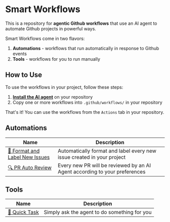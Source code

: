 # Smart Workflows

This is a repository for **agentic Github workflows** that use an AI agent
to automate Github projects in powerful ways.

Smart Workflows come in two flavors:
1. **Automations** - workflows that run automatically in response to Github events
2. **Tools** - workflows for you to run manually

## How to Use
To use the workflows in your project, follow these steps:

1. **[Install the AI agent](https://github.com/apps/pr-pilot-ai/installations/new)** on your repository
2. Copy one or more workflows into `.github/workflows/` in your repository

That's it! You can use the workflows from the `Actions` tab in your repository.

## Automations

| Name                                                       | Description                                                                |
|------------------------------------------------------------|----------------------------------------------------------------------------|
| [📝 Format and Label New Issues](automations/format-issue) | Automatically format and label every new issue created in your project     |
| [🔍 PR Auto Review](automations/pr-auto-review)            | Every new PR will be reviewed by an AI Agent according to your preferences |

## Tools

| Name | Description                                  |
| ---- |----------------------------------------------|
| [🚀 Quick Task](tools/quick-task) | Simply ask the agent to do something for you |